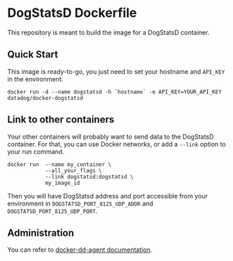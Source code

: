 # DogStatsD Dockerfile

This repository is meant to build the image for a DogStatsD container.

## Quick Start

This image is ready-to-go, you just need to set your hostname and `API_KEY` in the environment.

```
docker run -d --name dogstatsd -h `hostname` -e API_KEY=YOUR_API_KEY datadog/docker-dogstatsd
```

## Link to other containers

Your other containers will probably want to send data to the DogStatsD container. For that, you can use Docker networks, or add a `--link` option to your run command.

```
docker run  --name my_container \
            --all_your_flags \
            --link dogstatsd:dogstatsd \
            my_image_id
```

Then you will have DogStatsd address and port accessible from your environment in `DOGSTATSD_PORT_8125_UDP_ADDR` and `DOGSTATSD_PORT_8125_UDP_PORT`.


## Administration

You can refer to [docker-dd-agent documentation](https://github.com/DataDog/docker-dd-agent/).
